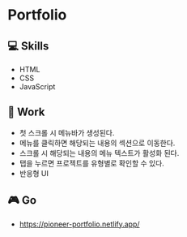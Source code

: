 # Portfolio

## 💻 Skills

- HTML
- CSS
- JavaScript

## 📑 Work

- 첫 스크롤 시 메뉴바가 생성된다.
- 메뉴를 클릭하면 해당되는 내용의 섹션으로 이동한다.
- 스크롤 시 해당되는 내용의 메뉴 텍스트가 활성화 된다.
- 탭을 누르면 프로젝트를 유형별로 확인할 수 있다.
- 반응형 UI

## 🎮 Go
- https://pioneer-portfolio.netlify.app/

